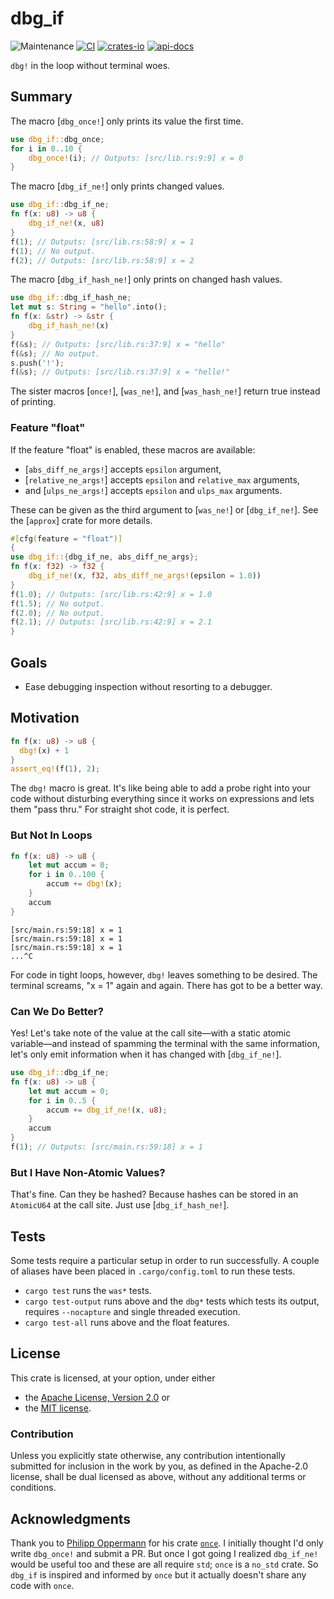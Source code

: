 # dbg_if

![Maintenance](https://img.shields.io/badge/maintenance-actively--developed-brightgreen.svg)
[![CI](https://github.com/shanecelis/dbg_if/actions/workflows/rust.yml/badge.svg)](https://github.com/shanecelis/dbg_if/actions)
[![crates-io](https://img.shields.io/crates/v/dbg_if.svg)](https://crates.io/crates/dbg_if)
[![api-docs](https://docs.rs/dbg_if/badge.svg)](https://docs.rs/dbg_if)

`dbg!` in the loop without terminal woes.

## Summary

The macro [`dbg_once!`] only prints its value the first time.

```rust
use dbg_if::dbg_once;
for i in 0..10 {
    dbg_once!(i); // Outputs: [src/lib.rs:9:9] x = 0
}
```

The macro [`dbg_if_ne!`] only prints changed values.

```rust
use dbg_if::dbg_if_ne;
fn f(x: u8) -> u8 {
    dbg_if_ne!(x, u8)
}
f(1); // Outputs: [src/lib.rs:58:9] x = 1
f(1); // No output.
f(2); // Outputs: [src/lib.rs:58:9] x = 2
```

The macro [`dbg_if_hash_ne!`] only prints on changed hash values.

```rust
use dbg_if::dbg_if_hash_ne;
let mut s: String = "hello".into();
fn f(x: &str) -> &str {
    dbg_if_hash_ne!(x)
}
f(&s); // Outputs: [src/lib.rs:37:9] x = "hello"
f(&s); // No output.
s.push('!');
f(&s); // Outputs: [src/lib.rs:37:9] x = "hello!"
```

The sister macros [`once!`], [`was_ne!`], and [`was_hash_ne!`] return true instead
of printing.

### Feature "float"

If the feature "float" is enabled, these macros are available:

- [`abs_diff_ne_args!`] accepts `epsilon` argument,
- [`relative_ne_args!`] accepts `epsilon` and `relative_max` arguments,
- and [`ulps_ne_args!`] accepts `epsilon` and `ulps_max` arguments.

These can be given as the third argument to [`was_ne!`] or [`dbg_if_ne!`]. See
the [`approx`] crate for more details.

```rust
#[cfg(feature = "float")]
{
use dbg_if::{dbg_if_ne, abs_diff_ne_args};
fn f(x: f32) -> f32 {
    dbg_if_ne!(x, f32, abs_diff_ne_args!(epsilon = 1.0))
}
f(1.0); // Outputs: [src/lib.rs:42:9] x = 1.0
f(1.5); // No output.
f(2.0); // No output.
f(2.1); // Outputs: [src/lib.rs:42:9] x = 2.1
}
```

## Goals

- Ease debugging inspection without resorting to a debugger.

## Motivation

```rust
fn f(x: u8) -> u8 {
  dbg!(x) + 1
}
assert_eq!(f(1), 2);
```

The `dbg!` macro is great. It's like being able to add a probe right into your
code without disturbing everything since it works on expressions and lets them
"pass thru." For straight shot code, it is perfect. 

### But Not In Loops

```rust
fn f(x: u8) -> u8 {
    let mut accum = 0;
    for i in 0..100 {
        accum += dbg!(x);
    }
    accum
}
```

```text
[src/main.rs:59:18] x = 1 
[src/main.rs:59:18] x = 1 
[src/main.rs:59:18] x = 1 
...^C
```

For code in tight loops, however, `dbg!` leaves something to be desired. The
terminal screams, "x = 1" again and again. There has got to be a better way.

### Can We Do Better?

Yes! Let's take note of the value at the call site&mdash;with a static atomic
variable&mdash;and instead of spamming the terminal with the same information, let's
only emit information when it has changed with [`dbg_if_ne!`].

```rust
use dbg_if::dbg_if_ne;
fn f(x: u8) -> u8 {
    let mut accum = 0;
    for i in 0..5 {
        accum += dbg_if_ne!(x, u8);
    }
    accum
}
f(1); // Outputs: [src/main.rs:59:18] x = 1 
```

### But I Have Non-Atomic Values?

That's fine. Can they be hashed? Because hashes can be stored in an `AtomicU64`
at the call site. Just use [`dbg_if_hash_ne!`].

## Tests

Some tests require a particular setup in order to run successfully. A couple of
aliases have been placed in `.cargo/config.toml` to run these tests.

- `cargo test` runs the `was*` tests.
- `cargo test-output` runs above and the `dbg*` tests which tests its output, requires `--nocapture` and single threaded execution.
- `cargo test-all` runs above and the float features.

## License

This crate is licensed, at your option, under either 

- the [Apache License, Version 2.0](http://www.apache.org/licenses/LICENSE-2.0) or
- the [MIT license](http://opensource.org/licenses/MIT).

### Contribution

Unless you explicitly state otherwise, any contribution intentionally submitted
for inclusion in the work by you, as defined in the Apache-2.0 license, shall be
dual licensed as above, without any additional terms or conditions.

## Acknowledgments

Thank you to [Philipp Oppermann](https://github.com/phil-opp) for his crate
[`once`](https://github.com/phil-opp/rust-once). I initially thought I'd only
write `dbg_once!` and submit a PR. But once I got going I realized `dbg_if_ne!`
would be useful too and these are all require `std`; `once` is a `no_std` crate.
So `dbg_if` is inspired and informed by `once` but it actually doesn't share
any code with `once`.
